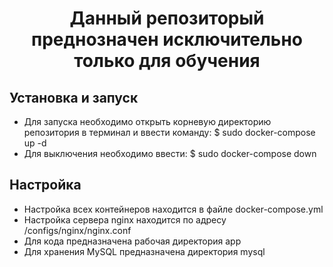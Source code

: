 <h1 align="center"> Данный репозиторый преднозначен исключительно только для обучения</h1>



## Установка и запуск

- Для запуска необходимо открыть корневую директорию репозитория в терминал и ввести команду:
$ sudo docker-compose up -d
- Для выключения необходимо ввести:
$ sudo docker-compose down

## Настройка 

- Настройка всех контейнеров находится в файле docker-compose.yml
- Настройка сервера nginx находится по адресу /configs/nginx/nginx.conf
- Для кода предназначена рабочая директория app
- Для хранения MySQL предназначена директория mysql
